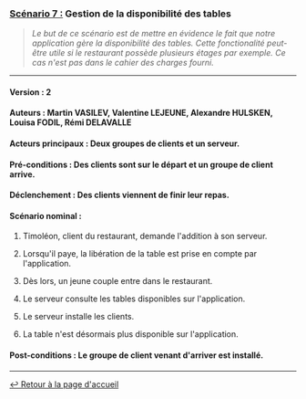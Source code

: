 ### <u>Scénario 7 :</u> Gestion de la disponibilité des tables

> *Le but de ce scénario est de mettre en évidence le fait que notre application gère la disponibilité des tables. Cette fonctionalité peut-être utile si le restaurant possède plusieurs étages par exemple. Ce cas n'est pas dans le cahier des charges fourni.*

---

#### Version : 2

#### Auteurs : Martin VASILEV, Valentine LEJEUNE, Alexandre HULSKEN, Louisa FODIL, Rémi DELAVALLE

#### Acteurs principaux : Deux groupes de clients et un serveur.

#### Pré-conditions : Des clients sont sur le départ et un groupe de client arrive.

#### Déclenchement : Des clients viennent de finir leur repas.

#### Scénario nominal :

1. Timoléon, client du restaurant, demande l'addition à son serveur.

1. Lorsqu'il paye, la libération de la table est prise en compte par l'application.

1. Dès lors, un jeune couple entre dans le restaurant.

1. Le serveur consulte les tables disponibles sur l'application.

1. Le serveur installe les clients.

1. La table n'est désormais plus disponible sur l'application.

#### Post-conditions : Le groupe de client venant d'arriver est installé.
---

[:leftwards_arrow_with_hook: Retour à la page d'accueil](../README.md)
